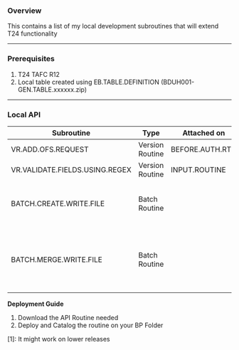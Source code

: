 ### Overview
This contains a list of my local development subroutines that will extend T24 functionality

***

### Prerequisites
1. T24 TAFC R12
1. Local table created using EB.TABLE.DEFINITION (BDUH001-GEN.TABLE.xxxxxx.zip)

***
### Local API

| Subroutine             | Type            | Attached on     | Description                               | Parameters |
|------------------------|-----------------|-----------------|-------------------------------------------|------------|
| VR.ADD.OFS.REQUEST                  | Version Routine | BEFORE.AUTH.RTN | Add Additional OFS Request at Version Level |            |
| VR.VALIDATE.FIELDS.USING.REGEX      | Version Routine | INPUT.ROUTINE   | Validate fields using on REGEX Expression   |            |
| BATCH.CREATE.WRITE.FILE             | Batch Routine   |                 | This will create/write file per agent. Files will be merge by BATCH.MERGE.WRITE.FILE routine |
| BATCH.MERGE.WRITE.FILE              | Batch Routine   |                 | This will merge files created by BATCH.CREATE.WRITE.FILE routine. This will be placed on .POST or .SELECT(Using Control list) file of Batch routine |

<b>Deployment Guide </b>

1. Download the API Routine needed
1. Deploy and Catalog the routine on your BP Folder

\[1\]: It might work on lower releases 

